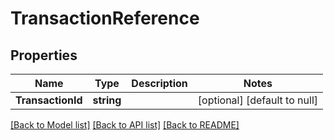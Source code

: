 # TransactionReference

## Properties
Name | Type | Description | Notes
------------ | ------------- | ------------- | -------------
**TransactionId** | **string** |  | [optional] [default to null]

[[Back to Model list]](../README.md#documentation-for-models) [[Back to API list]](../README.md#documentation-for-api-endpoints) [[Back to README]](../README.md)

